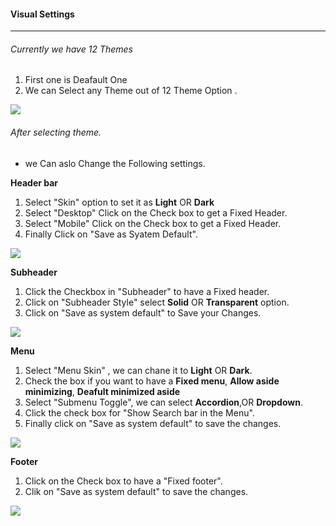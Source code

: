 #### Visual Settings
---
###### Currently we have 12 Themes
1. First one is Deafault One 
1. We can Select any Theme out of 12 Theme Option .

![](/images/VisualSetting/Alltheme.png)

###### After selecting theme.
* we Can aslo Change the Following settings.

 **Header bar**

1.  Select "Skin" option to set it as **Light** OR **Dark**
1. Select "Desktop" Click on the Check box to get a Fixed Header. 
1. Select "Mobile" Click on the Check box to get a Fixed Header.
1. Finally Click on "Save as Syatem Default".

 ![](/images/VisualSetting/Headerbar.png)

**Subheader**
1. Click the Checkbox in "Subheader" to have a Fixed header.
1. Click on "Subheader Style" select **Solid** OR **Transparent** option.
1. Click on "Save as system default" to Save your Changes.

 ![](/images/VisualSetting/SubHeader.png)

**Menu**
1. Select "Menu Skin" , we can chane it to **Light** OR **Dark**.
1. Check the box if you want to have a **Fixed menu**, **Allow aside minimizing**, **Deafult minimized aside**
1. Select "Submenu Toggle", we can select **Accordion**,OR **Dropdown**.
1. Click the check box for "Show Search bar in the Menu".
1. Finally click on "Save as system default" to save the changes.

![](/images/VisualSetting/menu.png)

**Footer**
1. Click on the Check box to have a "Fixed footer".
1. Clik on "Save as system default" to save the changes.

![](/images/VisualSetting/Footer.png)

